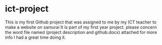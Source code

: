 # ict-project
This is my first Github project that was assigned to me by my ICT teacher to make a website on samurai It is part of my first year project.
please concern the word file named (project description and github.docx) attached for more info
I had a great time doing it.


